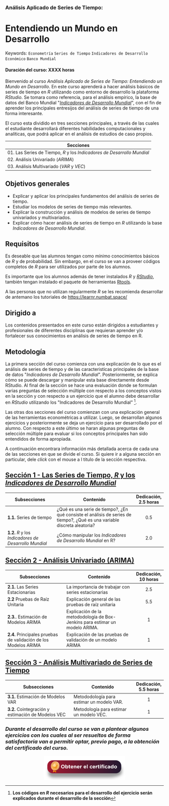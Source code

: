 ### Análisis Aplicado de Series de Tiempo: 
# Entendiendo un Mundo en Desarrollo
Keywords: `Econometría` `Series de Tiempo` `Indicadores de Desarrollo Económico` `Banco Mundial`
#### Duración del curso: XXXX horas
Bienvenido al curso _Análisis Aplicado de Series de Tiempo: Entendiendo un Mundo en Desarrollo_. En este curso aprenderá a hacer análisis básicos de series de tiempo en $R$ utilizando como entorno de desarrollo la plataforma $RStudio$. Se tomara como referencia, para el análisis empírico, la base de datos del Banco Mundial "[_Indicadores de Desarrollo Mundial_](https://databank.worldbank.org/source/world-development-indicators)", con el fin de aprender los principales entresijos del análisis de series de tiempo de una forma interesante.

El curso esta dividido en tres secciones principales, a través de las cuales el estudiante desarrollará diferentes habilidades computacionales y analíticas, que podrá aplicar en el análisis de estudios de caso propios.

| Secciones                                                                                               |   
|---------------------------------------------------------------------------------------------------------|
| 01. Las Series de Tiempo,  $R$ y los _Indicadores de Desarrollo Mundial_                                | 
| 02. Análisis Univariado (_ARIMA_)                                                                       | 
| 03. Análisis Multivariado (_VAR_ y _VEC_)                                                               | 


## Objetivos generales
* Explicar y aplicar los principales fundamentos del análisis de series de tiempo.
* Estudiar los modelos de series de tiempo más relevantes.
* Explicar la construcción y análisis de modelos de series de tiempo univariados y multivariados.
* Explicar cómo hacer análisis de series de tiempo en $R$ utilizando la base _Indicadores de Desarrollo Mundial_.

## Requisitos
Es deseable que las alumnos tengan como mínimo conocimientos básicos de $R$ y de probabilidad. Sin embargo, en el curso se van a proveer códigos completos de $R$ para ser utilizados por parte de los alumnos.

Es importante que los alumnos además de tener instalados $R$ y [$RStudio$](https://posit.co/download/rstudio-desktop/), también tengan instalado el paquete de herramientas [Rtools](https://cran.r-project.org/bin/windows/Rtools/).

A las personas que no utilizan regularmente $R$ se les recomienda desarrollar de antemano los tutoriales de https://learnr.numbat.space/

## Dirigido a
Los contenidos presentados en este curso están dirigidos a estudiantes y profesionales de diferentes disciplinas que requieran aprender y/o fortalecer sus conocimientos en análisis de series de tiempo en R.

## Metodología
La primera sección del curso comienza con una explicación de lo que es el análisis de series de tiempo y de las caracteristicas principales de la base de datos "_Indicadores de Desarrollo Mundial_". Posteriormente, se explica cómo se puede descargar y manipular esta base directamente desde RStudio. Al final de la sección se hace una evaluación donde se formulan varias preguntas de selección múltiple con respecto a los conceptos vistos en la sección y con respecto a un ejercicio que el alumno debe desarrollar en $RStudio$ utilizando los "Indicadores de Desarrollo Mundial" [^1]. 

[^1]: **Los códigos en _R_ necesarios para el desarrollo del ejercicio serán explicados durante el desarrollo de la sección**

Las otras dos secciones del curso comienzan con una explicación general de las herramientas econométricas a utilizar. Luego, se desarrollan algunos ejercicios y posteriormente se deja un ejercicio para ser desarrollado por el alumno. Con respecto a este último se haran algunas preguntas de selección múltiple para evaluar si los conceptos principales han sido entendidos de forma apropiada.

A continuación encontrara información más detallada acerca de cada una de las secciones en que se divide el curso. Si quiere ir a alguna sección en particular, dele _click_ con el mouse a l titulo de la sección respectiva. 

## [Sección 1 - Las Series de Tiempo, _R_ y los _Indicadores de Desarrollo Mundial_](Seccion01/Readme.md)
| Subsecciones                                           | Contenido                                                                                                                | Dedicación,<br> 2.5 horas   | 
|--------------------------------------------------------|--------------------------------------------------------------------------------------------------------------------------|:-------------------------:|
| **1.1.** Series de tiempo                              |¿Qué es una serie de tiempo?, ¿En qué consiste el análisis de series de tiempo?, ¿Qué es una variable discreta aleatoria? |             0.5           | 
| **1.2.** $R$ y los _Indicadores de Desarrollo Mundial_ |¿Cómo manipular los _Indicadores de Desarrollo Mundial_ en R?                                                             |             2.0           | 

## [Sección 2 - Análisis Univariado (ARIMA)](Seccion02/Readme.md)
| Subsecciones                                                   | Contenido                                                                     | Dedicación,<br> 10 horas| 
|-----------------------------------------------------------------|------------------------------------------------------------------------------|:-----------------------:|
| **2.1.** Las Series Estacionarias                               | La importancia de trabajar con series estacionarias                          |             2.5         | 
| **2.2** Pruebas de Raíz Unitaria                                | Explicación general de las pruebas de raíz unitaria                          |             5.5         | 
| **2.3.**. Estimación de Modelos ARIMA                           | Explicación de la metododología de Box-Jenkins para estimar un modelo ARIMA. |              1          | 
| **2.4.** Principales pruebas de validación de los Modelos ARIMA | Explicación de las pruebas de validación de un modelo ARIMA                  |              1          | 

## [Sección 3 - Análisis Multivariado de Series de Tiempo](Seccion03/Readme.md)
| Subsecciones                                       | Contenido                                     | Dedicación,<br> 5.5 horas | 
|----------------------------------------------------|-----------------------------------------------|:-------------------------:|
| **3.1.** Estimación de Modelos VAR                  | Metododología para estimar un modelo VAR.     |              1            | 
| **3.2.** Cointegración y estimación de Modelos VEC  | Metodología para estimar un modelo VEC.       |              1            | 

### _Durante el desarrollo del curso se van a plantear algunos ejercicios con los cuales al ser resueltos de forma satisfactoria van a permitir optar, previo pago, a la obtención del certificado del curso._
  
<div align="center"><a href="https://enlace-academico.escuelaing.edu.co/psc/FORMULARIO/EMPLOYEE/SA/c/EC_LOCALIZACION_RE.LC_FRM_ADMEDCO_FL.GBL" target="_blank"><img src="https://github.com/alvaroperdomo/World-Econometrics/blob/main/.icons/IconCEHBotonCertificado.png" alt="World-Econometrics" width="260" border="0" /></a></div>

